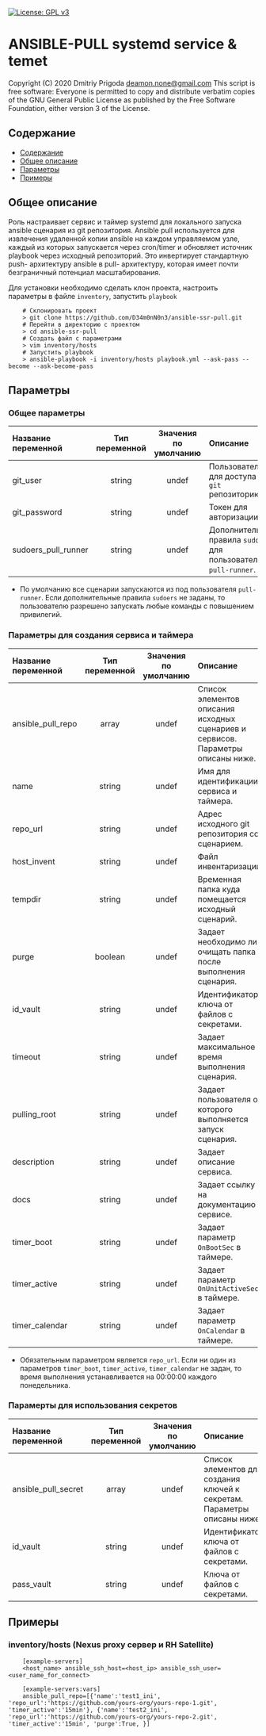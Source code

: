 [![License: GPL v3](https://img.shields.io/badge/License-GPLv3-blue.svg)](https://www.gnu.org/licenses/gpl-3.0)

# ANSIBLE-PULL systemd service & temet
Copyright (C) 2020 Dmitriy Prigoda deamon.none@gmail.com This script is free software: Everyone is permitted to copy and distribute verbatim copies of the GNU General Public License as published by the Free Software Foundation, either version 3 of the License.

## Содержание

  - [Содержание](#содержание)
  - [Общее описание](#общее-описание)
  - [Параметры](#параметры)
  - [Примеры](#примеры)

## Общее описание

Роль настраивает сервис и таймер systemd для локального запуска ansible сценария из git репозитория. Ansible pull используется для извлечения удаленной копии ansible на каждом управляемом узле, каждый из которых запускается через cron/timer и обновляет источник playbook через исходный репозиторий. Это инвертирует стандартную push- архитектуру ansible в pull- архитектуру, которая имеет почти безграничный потенциал масштабирования.

Для установки необходимо сделать клон проекта, настроить параметры в файле `inventory`, запустить `playbook`

```
    # Склонировать проект
    > git clone https://github.com/D34m0nN0n3/ansible-ssr-pull.git
    # Перейти в директорию с проектом
    > cd ansible-ssr-pull
    # Создать файл с параметрами
    > vim inventory/hosts
    # Запустить playbook
    > ansible-playbook -i inventory/hosts playbook.yml --ask-pass --become --ask-become-pass
```

## Параметры

### Общее параметры
|Название переменной    | Тип переменной | Значения по умолчанию | Описание                                                                   |
|:----------------------|:--------------:|:---------------------:|:---------------------------------------------------------------------------|
|git_user               | string         | undef                 | Пользователь для доступа к `git` репозиторию.                              |
|git_password           | string         | undef                 | Токен для авторизации.                                                     |
|sudoers_pull_runner    | string         | undef                 | Дополнительные правила `sudoers` для пользователя `pull-runner`.           |

* По умолчанию все сценарии запускаются из под пользователя `pull-runner`. Если дополнительные правила `sudoers` не заданы, то пользователю разрешено запускать любые команды с повышением привилегий.

### Параметры для создания сервиса и таймера
|Название переменной    | Тип переменной | Значения по умолчанию | Описание                                                                           |
|:----------------------|:--------------:|:---------------------:|:-----------------------------------------------------------------------------------|
|ansible_pull_repo      | array          | undef                 | Список элементов описания исходных сценариев и сервисов. Параметры описаны ниже.   |
|name                   | string         | undef                 | Имя для идентификации сервиса и таймера.                                           |
|repo_url               | string         | undef                 | Адрес исходного git репозитория со сценарием.                                      |
|host_invent            | string         | undef                 | Файл инвентаризации.                                                               |
|tempdir                | string         | undef                 | Временная папка куда помещается исходный сценарий.                                 |
|purge                  | boolean        | undef                 | Задает необходимо ли очищать папка после выполнения сценария.                      |
|id_vault               | string         | undef                 | Идентификатор ключа от файлов с секретами.                                         |
|timeout                | string         | undef                 | Задает максимальное время выполнения сценария.                                     |
|pulling_root           | string         | undef                 | Задает пользователя от которого выполняется запуск сценария.                       |
|description            | string         | undef                 | Задает описание сервиса.                                                           |
|docs                   | string         | undef                 | Задает ссылку на документацию в сервисе.                                           |
|timer_boot             | string         | undef                 | Задает параметр `OnBootSec` в таймере.                                             |
|timer_active           | string         | undef                 | Задает параметр `OnUnitActiveSec` в таймере.                                       |
|timer_calendar         | string         | undef                 | Задает параметр `OnCalendar` в таймере.                                            |

* Обязательным параметром является `repo_url`. Если ни один из параметров `timer_boot`, `timer_active`, `timer_calendar` не задан, то время выполнения устанавливается на 00:00:00 каждого понедельника.

### Парамерты для использования секретов
|Название переменной    | Тип переменной | Значения по умолчанию | Описание                                                                   |
|:----------------------|:--------------:|:---------------------:|:---------------------------------------------------------------------------|
|ansible_pull_secret    | array          | undef                 | Список элементов для создания ключей к секретам. Параметры описаны ниже.   |
|id_vault               | string         | undef                 | Идентификатор ключа от файлов с секретами.                                 |
|pass_vault             | string         | undef                 | Ключа от файлов с секретами.                                               |


## Примеры

### inventory/hosts (Nexus proxy сервер и RH Satellite)

```
    [example-servers]
    <host_name> ansible_ssh_host=<host_ip> ansible_ssh_user=<user_name_for_connect>

    [example-servers:vars]
    ansible_pull_repo=[{'name':'test1_ini', 'repo_url':'https://github.com/yours-org/yours-repo-1.git', 'timer_active':'15min'}, {'name':'test2_ini', 'repo_url':'https://github.com/yours-org/yours-repo-2.git', 'timer_active':'15min', 'purge':True, }]
```
